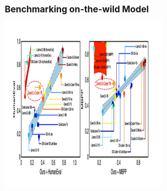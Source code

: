 

# Benchmarking on-the-wild Model
<div  align="center">    
 <img src="https://github.com/anonymousGithub2022/DyCodeEval/blob/main/resource/wild.jpg" width="880" height="530" alt="Benchmarking on-the-wild model"/><br/>
</div>   
